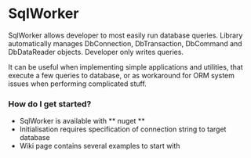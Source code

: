 # SqlWorker #

SqlWorker allows developer to most easily run database queries. Library automatically manages DbConnection, DbTransaction, DbCommand and DbDataReader objects. Developer only writes queries.

It can be useful when implementing simple applications and utilities, that execute a few queries to database, or as workaround for ORM system issues when performing complicated stuff.

### How do I get started? ###

* SqlWorker is available with ** nuget **
* Initialisation requires specification of connection string to target database
* Wiki page contains several examples to start with

[comment]: <> (### Contribution guidelines ###)
[comment]: <> ()
[comment]: <> (* Writing tests)
[comment]: <> (* Code review)
[comment]: <> (* Other guidelines)
[comment]: <> ()
[comment]: <> (### Who do I talk to? ###)
[comment]: <> ()
[comment]: <> (* Repo owner or admin)
[comment]: <> (* Other community or team contact)